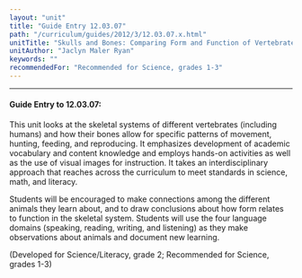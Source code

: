 ```yaml
---
layout: "unit"
title: "Guide Entry 12.03.07"
path: "/curriculum/guides/2012/3/12.03.07.x.html"
unitTitle: "Skulls and Bones: Comparing Form and Function of Vertebrate Skeletal Systems"
unitAuthor: "Jaclyn Maler Ryan"
keywords: ""
recommendedFor: "Recommended for Science, grades 1-3"
---
```

<body>
<hr/>
<h4>
Guide Entry to 12.03.07:
</h4>
<p>
This unit looks at the skeletal systems of different vertebrates (including humans) and how their bones allow for specific patterns of movement, hunting, feeding, and reproducing. It emphasizes development of academic vocabulary and content knowledge and employs hands-on activities as well as the use of visual images for instruction. It takes an interdisciplinary approach that reaches across the curriculum to meet standards in science, math, and literacy.
</p>
<p>
Students will be encouraged to make connections among the different animals they learn about, and to draw conclusions about how form relates to function in the skeletal system. Students will use the four language domains (speaking, reading, writing, and listening) as they make observations about animals and document new learning.
</p>
<p>
(Developed for Science/Literacy, grade 2; Recommended for Science, grades 1-3)
</p>
</body>